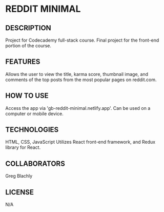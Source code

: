 # REDDIT MINIMAL

## DESCRIPTION
Project for Codecademy full-stack course. Final project for the front-end portion of the course.

## FEATURES
Allows the user to view the title, karma score, thumbnail image, and comments of the top posts from the most popular pages on reddit.com.

## HOW TO USE
Access the app via 'gb-reddit-minimal.netlify.app'. Can be used on a computer or mobile device. 

## TECHNOLOGIES
HTML, CSS, JavaScript
Utilizes React front-end framework, and Redux library for React.

## COLLABORATORS
Greg Blachly

## LICENSE
N/A